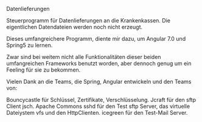 Datenlieferungen

Steuerprogramm für Datenlieferungen an die Krankenkassen.
Die eigentlichen Datendateien werden noch nicht erzeugt.

Dieses umfangreichere Programm, diente mir dazu,
um Angular 7.0 und Spring5 zu lernen.

Zwar sind bei weitem nicht alle Funktionalitäten dieser beiden umfangreichen Frameworks benutzt worden, aber dennoch genug
um ein Feeling für sie zu bekommen.

Vielen Dank an die Teams, die Spring, Angular entwickeln
und den Teams von:

Bouncycastle für Schlüssel, Zertifikate, Verschlüsselung.
Jcraft für den sftp Client jsch.
Apache Commons sshd  für den Test sftp Server, das virtuelle Dateiystem vfs und den HttpClienten.
icegreen für den Test-Mail Server.




 

